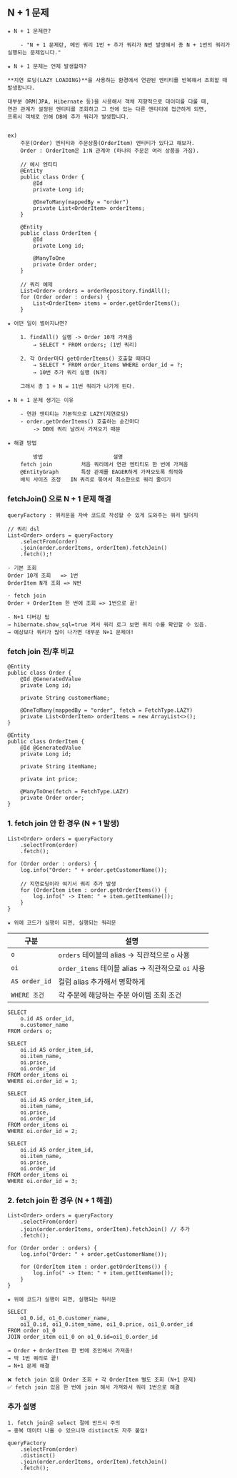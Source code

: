 ## N + 1 문제

    ★ N + 1 문제란?

        - "N + 1 문제란, 메인 쿼리 1번 + 추가 쿼리가 N번 발생해서 총 N + 1번의 쿼리가 실행되는 문제입니다."

    ★ N + 1 문제는 언제 발생할까?

    **지연 로딩(LAZY LOADING)**을 사용하는 환경에서 연관된 엔티티를 반복해서 조회할 때 발생합니다.

    대부분 ORM(JPA, Hibernate 등)을 사용해서 객체 지향적으로 데이터를 다룰 때, 
    연관 관계가 설정된 엔티티를 조회하고 그 안에 있는 다른 엔티티에 접근하게 되면, 
    프록시 객체로 인해 DB에 추가 쿼리가 발생합니다.
    

    ex)
        주문(Order) 엔티티와 주문상품(OrderItem) 엔티티가 있다고 해보자.
        Order : OrderItem은 1:N 관계야 (하나의 주문은 여러 상품을 가짐).

        // 예시 엔티티
        @Entity
        public class Order {
            @Id
            private Long id;

            @OneToMany(mappedBy = "order")
            private List<OrderItem> orderItems;
        }

        @Entity
        public class OrderItem {
            @Id
            private Long id;

            @ManyToOne
            private Order order;
        }

        // 쿼리 예제
        List<Order> orders = orderRepository.findAll();
        for (Order order : orders) {
            List<OrderItem> items = order.getOrderItems();
        }

    ★ 어떤 일이 벌어지냐면?

        1. findAll() 실행 -> Order 10개 가져옴
            → SELECT * FROM orders; (1번 쿼리)

        2. 각 Order마다 getOrderItems() 호출할 때마다
            → SELECT * FROM order_items WHERE order_id = ?;
            → 10번 추가 쿼리 실행 (N개)

        그래서 총 1 + N = 11번 쿼리가 나가게 된다. 

    ★ N + 1 문제 생기는 이유

        - 연관 앤티티는 기본적으로 LAZY(지연로딩)    
        - order.getOrderItems() 호출하는 순간마다
            -> DB에 쿼리 날려서 가져오기 때문

    ★ 해결 방법

            방법	                    설명
        fetch join	       처음 쿼리에서 연관 엔티티도 한 번에 가져옴
        @EntityGraph	   특정 관계를 EAGER하게 가져오도록 최적화
        배치 사이즈 조정	IN 쿼리로 묶어서 최소한으로 쿼리 줄이기    



### fetchJoin() 으로 N + 1 문제 해결        

    queryFactory : 쿼리문을 자바 코드로 작성할 수 있게 도와주는 쿼리 빌더지

    // 쿼리 dsl
    List<Order> orders = queryFactory
        .selectFrom(order)
        .join(order.orderItems, orderItem).fetchJoin()
        .fetch();!

    - 기본 조회 
    Order 10개 조회   => 1번
    OrderItem N개 조회 => N번

    - fetch join
    Order + OrderItem 한 번에 조회 => 1번으로 끝!

    - N+1 디버깅 팁
    → hibernate.show_sql=true 켜서 쿼리 로그 보면 쿼리 수를 확인할 수 있음.
    → 예상보다 쿼리가 많이 나가면 대부분 N+1 문제야!

### fetch join 전/후 비교    

    @Entity
    public class Order {
        @Id @GeneratedValue
        private Long id;

        private String customerName;

        @OneToMany(mappedBy = "order", fetch = FetchType.LAZY)
        private List<OrderItem> orderItems = new ArrayList<>();
    }

    @Entity
    public class OrderItem {
        @Id @GeneratedValue
        private Long id;

        private String itemName;

        private int price;

        @ManyToOne(fetch = FetchType.LAZY)
        private Order order;
    }

### 1. fetch join 안 한 경우 (N + 1 발생)    

    List<Order> orders = queryFactory
        .selectFrom(order)
        .fetch();

    for (Order order : orders) {
        log.info("Order: " + order.getCustomerName());

        // 지연로딩이라 여기서 쿼리 추가 발생
        for (OrderItem item : order.getOrderItems()) {
            log.info(" -> Item: " + item.getItemName());
        }
    }

    ★ 위에 코드가 실행이 되면, 실행되는 쿼리문

| 구분         | 설명                                              |
|--------------|---------------------------------------------------|
| `o`          | `orders` 테이블의 alias → 직관적으로 `o` 사용    |
| `oi`         | `order_items` 테이블 alias → 직관적으로 `oi` 사용 |
| `AS order_id`| 컬럼 alias 추가해서 명확하게                      |
| `WHERE 조건` | 각 주문에 해당하는 주문 아이템 조회 조건           |
    
    SELECT
        o.id AS order_id,
        o.customer_name
    FROM orders o;

    SELECT
        oi.id AS order_item_id,
        oi.item_name,
        oi.price,
        oi.order_id
    FROM order_items oi
    WHERE oi.order_id = 1;

    SELECT
        oi.id AS order_item_id,
        oi.item_name,
        oi.price,
        oi.order_id
    FROM order_items oi
    WHERE oi.order_id = 2;

    SELECT
        oi.id AS order_item_id,
        oi.item_name,
        oi.price,
        oi.order_id
    FROM order_items oi
    WHERE oi.order_id = 3; 


### 2. fetch join 한 경우 (N + 1 해결)

    List<Order> orders = queryFactory
        .selectFrom(order)
        .join(order.orderItems, orderItem).fetchJoin() // 추가
        .fetch();

    for (Order order : orders) {
        log.info("Order: " + order.getCustomerName());

        for (OrderItem item : order.getOrderItems()) {
            log.info(" -> Item: " + item.getItemName());
        }
    }

    ★ 위에 코드가 실행이 되면, 실행되는 쿼리문

    SELECT
        o1_0.id, o1_0.customer_name,
        oi1_0.id, oi1_0.item_name, oi1_0.price, oi1_0.order_id 
    FROM order o1_0
    JOIN order_item oi1_0 on o1_0.id=oi1_0.order_id

    → Order + OrderItem 한 번에 조인해서 가져옴!
    → 딱 1번 쿼리로 끝!
    → N+1 문제 해결

    ❌ fetch join 없음	Order 조회 + 각 OrderItem 별도 조회 (N+1 문제)
    ✅ fetch join 있음	한 번에 join 해서 가져와서 쿼리 1번으로 해결

### 추가 설명

    1. fetch join은 select 절에 반드시 주의
    → 중복 데이터 나올 수 있으니까 distinct도 자주 붙임!

    queryFactory
        .selectFrom(order)
        .distinct()
        .join(order.orderItems, orderItem).fetchJoin()
        .fetch();